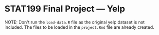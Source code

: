 # STAT199 Final Project — Yelp 

NOTE: Don't run the `load-data.R` file as the original yelp dataset is not included. The files to be loaded in the `project.Rmd` file are already created.
